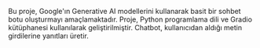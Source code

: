 Bu proje, Google'ın Generative AI modellerini kullanarak basit bir sohbet botu oluşturmayı amaçlamaktadır. Proje, Python programlama dili ve Gradio kütüphanesi kullanılarak geliştirilmiştir. Chatbot, kullanıcıdan aldığı metin girdilerine yanıtları üretir.
